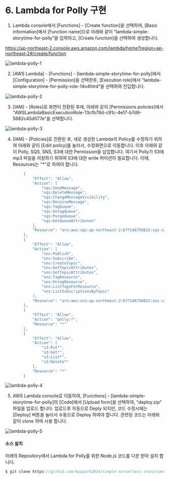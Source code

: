 # 6. Lambda for Polly 구현

 
1) Lambda console에서 [Functions] - [Create function]을 선택하여, [Basic information]에서 [Function name]으로 아래와 같이 “lambda-simple-storytime-for-polly”을 입력하고, [Create function]을 선택하여 생성합니다. 

https://ap-northeast-2.console.aws.amazon.com/lambda/home?region=ap-northeast-2#/create/function


![lambda-polly-1](https://user-images.githubusercontent.com/52392004/156368639-1f030e90-3a24-49fa-9fd4-afd81102fcf6.png)



2) [AWS Lambda] - [Functions] - [lambda-simple-storytime-for-polly]에서 [Configuration] - [Permission]을 선택한후, [Execution role]에서 “lambda-simple-storytime-for-polly-role-14o4htrd”을 선택하여 진입합니다. 


![lambda-polly-2](https://user-images.githubusercontent.com/52392004/156368679-779d6b63-dbb6-4e28-9ba6-867e35d9c9c0.png)




3) [IAM] - [Roles]로 화면이 전환된 후에, 아래와 같이 [Permissions policies]에서 “AWSLambdaBasicExecutionRole-13cfb78d-c91c-4e17-b7d9-5682c45d077e”을 선택합니다. 


![lambda-polly-3](https://user-images.githubusercontent.com/52392004/156368745-b84f9f28-9ef2-4932-99af-cb1972176c21.png)


4) [IAM] - [Policies]로 전환된 후, 새로 생성한 Lambda의 Policy를 수정하기 위하여 아래와 같이 [Ediit policy]를 눌러서, 수정화면으로 이동합니다. 이후 아래와 같이 Polly, SQS, SNS, S3에 대한 Permission을 삽입합니다. 여기서 Polly가 S3에 mp3 파일을 저장하기 위하여 S3에 대한 write 퍼미션이 필요합니다. 이때, Resources는 "*"로 하여야 합니다. 

```java
        {
            "Effect": "Allow",
            "Action": [
                "sqs:SendMessage",
                "sqs:DeleteMessage",
                "sqs:ChangeMessageVisibility",
                "sqs:ReceiveMessage",
                "sqs:TagQueue",
                "sqs:UntagQueue",
                "sqs:PurgeQueue",
                "sqs:GetQueueAttributes"
            ],
            "Resource": "arn:aws:sqs:ap-northeast-2:677146750822:sqs-simple-storytime-for-polly"
        },
        {
            "Effect": "Allow",
            "Action": [
                "sns:Publish",
                "sns:Subscribe",
                "sns:CreateTopic",
                "sns:GetTopicAttributes",
                "sns:SetTopicAttributes",
                "sns:TagResource",
                "sns:UntagResource",
                "sns:ListTagsForResource",
                "sns:ListSubscriptionsByTopic"
            ],
            "Resource": "arn:aws:sns:ap-northeast-2:677146750822:sns-simple-storytime"
        },
        {
            "Effect": "Allow",
            "Action": "polly:*",
            "Resource": "*"
        },
        {
            "Effect": "Allow",
            "Action": [
                "s3:Put*",
                "s3:Get*",
                "s3:List*",
                "s3:Delete*"
            ],
            "Resource": "*"
        }
```        



![lambda-polly-4](https://user-images.githubusercontent.com/52392004/156368831-80aad1dd-3f2c-4627-9cde-c4e8a484d22a.png)





5. AWS Lambda console로 이동하여, [Functions] - [lambda-simple-storytime-for-polly]의 [Code]에서 [Upload form]을 선택하여, “deploy.zip” 파일을 업로드 합니다. 업로드후 자동으로 Deply 되지만, 코드 수정시에는 [Deploy] 버튼을 눌러서 수동으로 Deploy 하여야 합니다.  관련된 코드는 아래와 같이 clone 하여 사용 합니다. 


![lambda-polly-5](https://user-images.githubusercontent.com/52392004/156368887-2b5bac2f-f3df-499c-be0a-9e7c2ac2ceb5.png)




#### 소스 설치

아래의 Repository에서 Lambda for Polly를 위한 Node.js 코드를 다운 받아 설치 합니다. 

```c
$ git clone https://github.com/kyopark2014/simple-serverless-storytime-for-polly 


